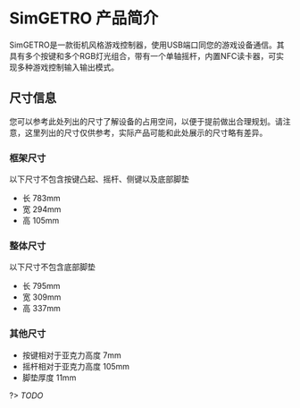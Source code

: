 # SimGETRO 产品简介

SimGETRO是一款街机风格游戏控制器，使用USB端口同您的游戏设备通信。其具有多个按键和多个RGB灯光组合，带有一个单轴摇杆，内置NFC读卡器，可实现多种游戏控制输入输出模式。

## 尺寸信息

您可以参考此处列出的尺寸了解设备的占用空间，以便于提前做出合理规划。请注意，这里列出的尺寸仅供参考，实际产品可能和此处展示的尺寸略有差异。

### 框架尺寸

以下尺寸不包含按键凸起、摇杆、侧键以及底部脚垫

- 长 783mm
- 宽 294mm
- 高 105mm

### 整体尺寸

以下尺寸不包含底部脚垫

- 长 795mm
- 宽 309mm
- 高 337mm

### 其他尺寸

- 按键相对于亚克力高度 7mm
- 摇杆相对于亚克力高度 105mm
- 脚垫厚度 11mm

?> _TODO_